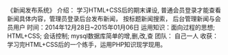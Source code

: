 《新闻发布系统》
介绍：
     学习HTML+CSS后的期末课设,
     普通会员登录才能查看新闻具体内容，管理员登录后台发布新闻，
     按标题新闻搜索，
     后台管理新闻与会员用户
时间：2014年12月28日~2015年01月06日
运用知识：面向过程的思想; HTML+CSS; 会话控制;
          mysql数据库简单的增,删,改,查
团队：  自己一人
收获：  学习完HTML+CSS后的一个练手，运用PHP知识现学现用。